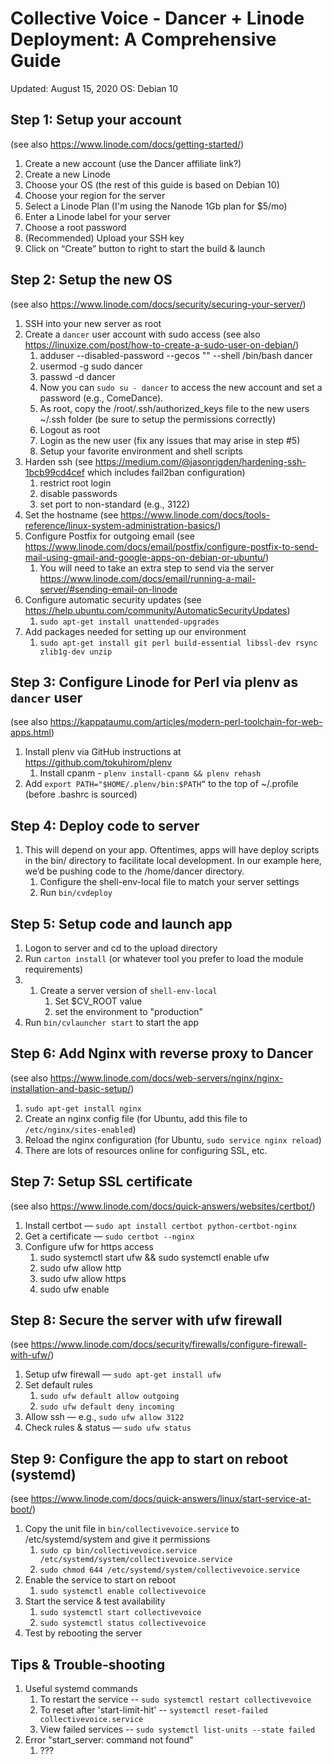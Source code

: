 # Collective Voice - Dancer + Linode Deployment: A Comprehensive Guide
Updated: August 15, 2020
OS: Debian 10


## Step 1: Setup your account
(see also https://www.linode.com/docs/getting-started/)
1. Create a new account (use the Dancer affiliate link?)
2. Create a new Linode
3. Choose your OS (the rest of this guide is based on Debian 10)
4. Choose your region for the server
5. Select a Linode Plan (I'm using the Nanode 1Gb plan for $5/mo)
6. Enter a Linode label for your server
7. Choose a root password
8. (Recommended) Upload your SSH key
9. Click on “Create” button to right to start the build & launch


## Step 2: Setup the new OS
(see also https://www.linode.com/docs/security/securing-your-server/)
1. SSH into your new server as root
2. Create a `dancer` user account with sudo access (see also https://linuxize.com/post/how-to-create-a-sudo-user-on-debian/)
      1. adduser --disabled-password --gecos "" --shell /bin/bash dancer
      2.  usermod -g sudo dancer
      3. passwd -d dancer
      4. Now you can `sudo su - dancer` to access the new account and set a password (e.g., ComeDance).
      5. As root, copy the /root/.ssh/authorized_keys file to the new users ~/.ssh folder (be sure to setup the permissions correctly)
      6. Logout as root
      7. Login as the new user (fix any issues that may arise in step #5)
      8. Setup your favorite environment and shell scripts
3. Harden ssh (see https://medium.com/@jasonrigden/hardening-ssh-1bcb99cd4cef which includes fail2ban configuration)
      1. restrict root login
      2. disable passwords
      3. set port to non-standard (e.g., 3122)
4. Set the hostname (see https://www.linode.com/docs/tools-reference/linux-system-administration-basics/)
5. Configure Postfix for outgoing email (see https://www.linode.com/docs/email/postfix/configure-postfix-to-send-mail-using-gmail-and-google-apps-on-debian-or-ubuntu/)
      1. You will need to take an extra step to send via the server https://www.linode.com/docs/email/running-a-mail-server/#sending-email-on-linode
6. Configure automatic security updates (see https://help.ubuntu.com/community/AutomaticSecurityUpdates)
      1. `sudo apt-get install unattended-upgrades`
7. Add packages needed for setting up our environment
      1. `sudo apt-get install git perl build-essential libssl-dev rsync zlib1g-dev unzip`


## Step 3: Configure Linode for Perl via plenv as `dancer` user
(see also https://kappataumu.com/articles/modern-perl-toolchain-for-web-apps.html)
1. Install plenv via GitHub instructions at https://github.com/tokuhirom/plenv
      1. Install cpanm - `plenv install-cpanm && plenv rehash`
2. Add `export PATH="$HOME/.plenv/bin:$PATH”` to the top of ~/.profile (before .bashrc is sourced)

## Step 4: Deploy code to server
1. This will depend on your app. Oftentimes, apps will have deploy scripts in the bin/ directory to facilitate local development. In our example here, we’d be pushing code to the /home/dancer directory.
      1. Configure the shell-env-local file to match your server settings
      2. Run `bin/cvdeploy`

## Step 5: Setup code and launch app
1. Logon to server and cd to the upload directory
2.  Run `carton install` (or whatever tool you prefer to load the module requirements)
3. 1. Create a server version of `shell-env-local`
      1. Set $CV_ROOT value
      2. set the environment to "production"
4. Run `bin/cvlauncher start` to start the app


## Step 6: Add Nginx with reverse proxy to Dancer
(see also https://www.linode.com/docs/web-servers/nginx/nginx-installation-and-basic-setup/)
1. `sudo apt-get install nginx`
2. Create an nginx config file (for Ubuntu, add this file to `/etc/nginx/sites-enabled`)
3. Reload the nginx configuration (for Ubuntu, `sudo service nginx reload`)
4. There are lots of resources online for configuring SSL, etc.


## Step 7: Setup SSL certificate
(see also https://www.linode.com/docs/quick-answers/websites/certbot/)
1. Install certbot — `sudo apt install certbot python-certbot-nginx`
2. Get a certificate — `sudo certbot --nginx`
3. Configure ufw for https access
    1. sudo systemctl start ufw && sudo systemctl enable ufw
    2. sudo ufw allow http
    3. sudo ufw allow https
    4. sudo ufw enable


## Step 8: Secure the server with ufw firewall
 (see https://www.linode.com/docs/security/firewalls/configure-firewall-with-ufw/)
1. Setup ufw firewall — `sudo apt-get install ufw`
2. Set default rules
      1. `sudo ufw default allow outgoing`
      2. `sudo ufw default deny incoming`
3. Allow ssh — e.g., `sudo ufw allow 3122`
4. Check rules & status — `sudo ufw status`

## Step 9: Configure the app to start on reboot (systemd)
(see https://www.linode.com/docs/quick-answers/linux/start-service-at-boot/)
1. Copy the unit file in `bin/collectivevoice.service` to /etc/systemd/system and give it permissions
      1. `sudo cp bin/collectivevoice.service /etc/systemd/system/collectivevoice.service`
      2. `sudo chmod 644 /etc/systemd/system/collectivevoice.service`
2. Enable the service to start on reboot
      1. `sudo systemctl enable collectivevoice`
3. Start the service & test availability
      1. `sudo systemctl start collectivevoice`
      2. `sudo systemctl status collectivevoice`
4. Test by rebooting the server


## Tips & Trouble-shooting

1. Useful systemd commands
      1. To restart the service -- `sudo systemctl restart collectivevoice`
      2. To reset after 'start-limit-hit' -- `systemctl reset-failed collectivevoice.service`
      3. View failed services -- `sudo systemctl list-units --state failed`
2. Error "start_server: command not found"
      1. ???
